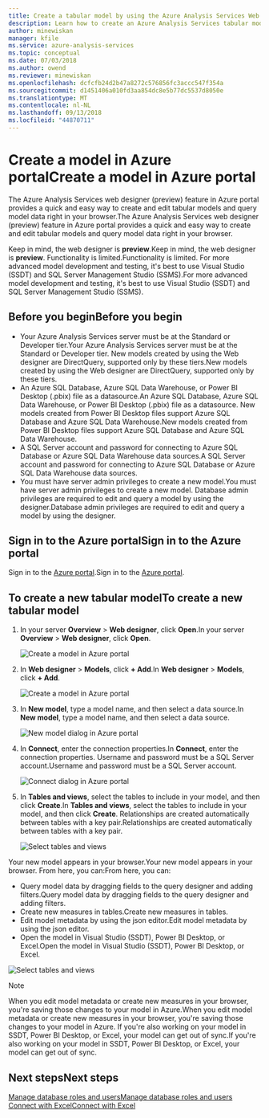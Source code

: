 ```yaml
---
title: Create a tabular model by using the Azure Analysis Services Web designer | Microsoft Docs
description: Learn how to create an Azure Analysis Services tabular model by using the Web designer in Azure portal.
author: minewiskan
manager: kfile
ms.service: azure-analysis-services
ms.topic: conceptual
ms.date: 07/03/2018
ms.author: owend
ms.reviewer: minewiskan
ms.openlocfilehash: dcfcfb24d2b47a8272c576856fc3accc547f354a
ms.sourcegitcommit: d1451406a010fd3aa854dc8e5b77dc5537d8050e
ms.translationtype: MT
ms.contentlocale: nl-NL
ms.lasthandoff: 09/13/2018
ms.locfileid: "44870711"
---
```

# <a name="create-a-model-in-azure-portal"></a><span data-ttu-id="ee2a8-103">Create a model in Azure portal</span><span class="sxs-lookup"><span data-stu-id="ee2a8-103">Create a model in Azure portal</span></span>

<span data-ttu-id="ee2a8-104">The Azure Analysis Services web designer (preview) feature in Azure portal provides a quick and easy way to create and edit tabular models and query model data right in your browser.</span><span class="sxs-lookup"><span data-stu-id="ee2a8-104">The Azure Analysis Services web designer (preview) feature in Azure portal provides a quick and easy way to create and edit tabular models and query model data right in your browser.</span></span> 

<span data-ttu-id="ee2a8-105">Keep in mind, the web designer is **preview**.</span><span class="sxs-lookup"><span data-stu-id="ee2a8-105">Keep in mind, the web designer is **preview**.</span></span> <span data-ttu-id="ee2a8-106">Functionality is limited.</span><span class="sxs-lookup"><span data-stu-id="ee2a8-106">Functionality is limited.</span></span> <span data-ttu-id="ee2a8-107">For more advanced model development and testing, it's best to use Visual Studio (SSDT) and SQL Server Management Studio (SSMS).</span><span class="sxs-lookup"><span data-stu-id="ee2a8-107">For more advanced model development and testing, it's best to use Visual Studio (SSDT) and SQL Server Management Studio (SSMS).</span></span>

## <a name="before-you-begin"></a><span data-ttu-id="ee2a8-108">Before you begin</span><span class="sxs-lookup"><span data-stu-id="ee2a8-108">Before you begin</span></span>

- <span data-ttu-id="ee2a8-109">Your Azure Analysis Services server must be at the Standard or Developer tier.</span><span class="sxs-lookup"><span data-stu-id="ee2a8-109">Your Azure Analysis Services server must be at the Standard or Developer tier.</span></span> <span data-ttu-id="ee2a8-110">New models created by using the Web designer are DirectQuery, supported only by these tiers.</span><span class="sxs-lookup"><span data-stu-id="ee2a8-110">New models created by using the Web designer are DirectQuery, supported only by these tiers.</span></span>
- <span data-ttu-id="ee2a8-111">An Azure SQL Database, Azure SQL Data Warehouse, or Power BI Desktop (.pbix) file as a datasource.</span><span class="sxs-lookup"><span data-stu-id="ee2a8-111">An Azure SQL Database, Azure SQL Data Warehouse, or Power BI Desktop (.pbix) file as a datasource.</span></span> <span data-ttu-id="ee2a8-112">New models created from Power BI Desktop files support Azure SQL Database and Azure SQL Data Warehouse.</span><span class="sxs-lookup"><span data-stu-id="ee2a8-112">New models created from Power BI Desktop files support Azure SQL Database and Azure SQL Data Warehouse.</span></span>
- <span data-ttu-id="ee2a8-113">A SQL Server account and password for connecting to Azure SQL Database or Azure SQL Data Warehouse data sources.</span><span class="sxs-lookup"><span data-stu-id="ee2a8-113">A SQL Server account and password for connecting to Azure SQL Database or Azure SQL Data Warehouse data sources.</span></span>
- <span data-ttu-id="ee2a8-114">You must have server admin privileges to create a new model.</span><span class="sxs-lookup"><span data-stu-id="ee2a8-114">You must have server admin privileges to create a new model.</span></span> <span data-ttu-id="ee2a8-115">Database admin privileges are required to edit and query a model by using the designer.</span><span class="sxs-lookup"><span data-stu-id="ee2a8-115">Database admin privileges are required to edit and query a model by using the designer.</span></span>

## <a name="sign-in-to-the-azure-portal"></a><span data-ttu-id="ee2a8-116">Sign in to the Azure portal</span><span class="sxs-lookup"><span data-stu-id="ee2a8-116">Sign in to the Azure portal</span></span>

<span data-ttu-id="ee2a8-117">Sign in to the [Azure portal](https://portal.azure.com/).</span><span class="sxs-lookup"><span data-stu-id="ee2a8-117">Sign in to the [Azure portal](https://portal.azure.com/).</span></span>

## <a name="to-create-a-new-tabular-model"></a><span data-ttu-id="ee2a8-118">To create a new tabular model</span><span class="sxs-lookup"><span data-stu-id="ee2a8-118">To create a new tabular model</span></span>

1. <span data-ttu-id="ee2a8-119">In your server **Overview** > **Web designer**, click **Open**.</span><span class="sxs-lookup"><span data-stu-id="ee2a8-119">In your server **Overview** > **Web designer**, click **Open**.</span></span>

    ![Create a model in Azure portal](./media/analysis-services-create-model-portal/aas-create-portal-overview-wd.png)

2. <span data-ttu-id="ee2a8-121">In **Web designer** > **Models**, click **+ Add**.</span><span class="sxs-lookup"><span data-stu-id="ee2a8-121">In **Web designer** > **Models**, click **+ Add**.</span></span>

    ![Create a model in Azure portal](./media/analysis-services-create-model-portal/aas-create-portal-models.png)

3. <span data-ttu-id="ee2a8-123">In **New model**, type a model name, and then select a data source.</span><span class="sxs-lookup"><span data-stu-id="ee2a8-123">In **New model**, type a model name, and then select a data source.</span></span>

    ![New model dialog in Azure portal](./media/analysis-services-create-model-portal/aas-create-portal-new-model.png)

4. <span data-ttu-id="ee2a8-125">In **Connect**, enter the connection properties.</span><span class="sxs-lookup"><span data-stu-id="ee2a8-125">In **Connect**, enter the connection properties.</span></span> <span data-ttu-id="ee2a8-126">Username and password must be a SQL Server account.</span><span class="sxs-lookup"><span data-stu-id="ee2a8-126">Username and password must be a SQL Server account.</span></span>

     ![Connect dialog in Azure portal](./media/analysis-services-create-model-portal/aas-create-portal-connect.png)

5. <span data-ttu-id="ee2a8-128">In **Tables and views**, select the tables to include in your model, and then click **Create**.</span><span class="sxs-lookup"><span data-stu-id="ee2a8-128">In **Tables and views**, select the tables to include in your model, and then click **Create**.</span></span> <span data-ttu-id="ee2a8-129">Relationships are created automatically between tables with a key pair.</span><span class="sxs-lookup"><span data-stu-id="ee2a8-129">Relationships are created automatically between tables with a key pair.</span></span>

     ![Select tables and views](./media/analysis-services-create-model-portal/aas-create-portal-tables.png)

<span data-ttu-id="ee2a8-131">Your new model appears in your browser.</span><span class="sxs-lookup"><span data-stu-id="ee2a8-131">Your new model appears in your browser.</span></span> <span data-ttu-id="ee2a8-132">From here, you can:</span><span class="sxs-lookup"><span data-stu-id="ee2a8-132">From here, you can:</span></span>   

- <span data-ttu-id="ee2a8-133">Query model data by dragging fields to the query designer and adding filters.</span><span class="sxs-lookup"><span data-stu-id="ee2a8-133">Query model data by dragging fields to the query designer and adding filters.</span></span>
- <span data-ttu-id="ee2a8-134">Create new measures in tables.</span><span class="sxs-lookup"><span data-stu-id="ee2a8-134">Create new measures in tables.</span></span>
- <span data-ttu-id="ee2a8-135">Edit model metadata by using the json editor.</span><span class="sxs-lookup"><span data-stu-id="ee2a8-135">Edit model metadata by using the json editor.</span></span>
- <span data-ttu-id="ee2a8-136">Open the model in Visual Studio (SSDT), Power BI Desktop, or Excel.</span><span class="sxs-lookup"><span data-stu-id="ee2a8-136">Open the model in Visual Studio (SSDT), Power BI Desktop, or Excel.</span></span>

![Select tables and views](./media/analysis-services-create-model-portal/aas-create-portal-query.png)

> [!NOTE]
> <span data-ttu-id="ee2a8-138">When you edit model metadata or create new measures in your browser, you're saving those changes to your model in Azure.</span><span class="sxs-lookup"><span data-stu-id="ee2a8-138">When you edit model metadata or create new measures in your browser, you're saving those changes to your model in Azure.</span></span> <span data-ttu-id="ee2a8-139">If you're also working on your model in SSDT, Power BI Desktop, or Excel, your model can get out of sync.</span><span class="sxs-lookup"><span data-stu-id="ee2a8-139">If you're also working on your model in SSDT, Power BI Desktop, or Excel, your model can get out of sync.</span></span>


## <a name="next-steps"></a><span data-ttu-id="ee2a8-140">Next steps</span><span class="sxs-lookup"><span data-stu-id="ee2a8-140">Next steps</span></span> 
[<span data-ttu-id="ee2a8-141">Manage database roles and users</span><span class="sxs-lookup"><span data-stu-id="ee2a8-141">Manage database roles and users</span></span>](analysis-services-database-users.md)  
[<span data-ttu-id="ee2a8-142">Connect with Excel</span><span class="sxs-lookup"><span data-stu-id="ee2a8-142">Connect with Excel</span></span>](analysis-services-connect-excel.md)  



